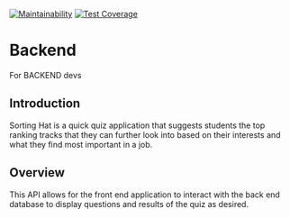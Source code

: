 [![Maintainability](https://api.codeclimate.com/v1/badges/ff819604fe5e7760010a/maintainability)](https://codeclimate.com/github/Lambda-School-Labs/sorting-hat-be/maintainability) [![Test Coverage](https://api.codeclimate.com/v1/badges/ff819604fe5e7760010a/test_coverage)](https://codeclimate.com/github/Lambda-School-Labs/sorting-hat-be/test_coverage)

# Backend
For BACKEND devs

## Introduction
Sorting Hat is a quick quiz application that suggests students the top ranking tracks that they can further look into based on their interests and what they find most important in a job.

## Overview
This API allows for the front end application to interact with the back end database to display questions and results of the quiz as desired.

